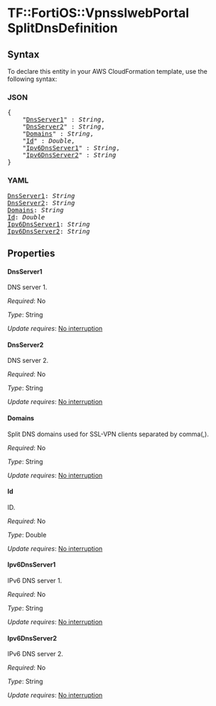 # TF::FortiOS::VpnsslwebPortal SplitDnsDefinition

## Syntax

To declare this entity in your AWS CloudFormation template, use the following syntax:

### JSON

<pre>
{
    "<a href="#dnsserver1" title="DnsServer1">DnsServer1</a>" : <i>String</i>,
    "<a href="#dnsserver2" title="DnsServer2">DnsServer2</a>" : <i>String</i>,
    "<a href="#domains" title="Domains">Domains</a>" : <i>String</i>,
    "<a href="#id" title="Id">Id</a>" : <i>Double</i>,
    "<a href="#ipv6dnsserver1" title="Ipv6DnsServer1">Ipv6DnsServer1</a>" : <i>String</i>,
    "<a href="#ipv6dnsserver2" title="Ipv6DnsServer2">Ipv6DnsServer2</a>" : <i>String</i>
}
</pre>

### YAML

<pre>
<a href="#dnsserver1" title="DnsServer1">DnsServer1</a>: <i>String</i>
<a href="#dnsserver2" title="DnsServer2">DnsServer2</a>: <i>String</i>
<a href="#domains" title="Domains">Domains</a>: <i>String</i>
<a href="#id" title="Id">Id</a>: <i>Double</i>
<a href="#ipv6dnsserver1" title="Ipv6DnsServer1">Ipv6DnsServer1</a>: <i>String</i>
<a href="#ipv6dnsserver2" title="Ipv6DnsServer2">Ipv6DnsServer2</a>: <i>String</i>
</pre>

## Properties

#### DnsServer1

DNS server 1.

_Required_: No

_Type_: String

_Update requires_: [No interruption](https://docs.aws.amazon.com/AWSCloudFormation/latest/UserGuide/using-cfn-updating-stacks-update-behaviors.html#update-no-interrupt)

#### DnsServer2

DNS server 2.

_Required_: No

_Type_: String

_Update requires_: [No interruption](https://docs.aws.amazon.com/AWSCloudFormation/latest/UserGuide/using-cfn-updating-stacks-update-behaviors.html#update-no-interrupt)

#### Domains

Split DNS domains used for SSL-VPN clients separated by comma(,).

_Required_: No

_Type_: String

_Update requires_: [No interruption](https://docs.aws.amazon.com/AWSCloudFormation/latest/UserGuide/using-cfn-updating-stacks-update-behaviors.html#update-no-interrupt)

#### Id

ID.

_Required_: No

_Type_: Double

_Update requires_: [No interruption](https://docs.aws.amazon.com/AWSCloudFormation/latest/UserGuide/using-cfn-updating-stacks-update-behaviors.html#update-no-interrupt)

#### Ipv6DnsServer1

IPv6 DNS server 1.

_Required_: No

_Type_: String

_Update requires_: [No interruption](https://docs.aws.amazon.com/AWSCloudFormation/latest/UserGuide/using-cfn-updating-stacks-update-behaviors.html#update-no-interrupt)

#### Ipv6DnsServer2

IPv6 DNS server 2.

_Required_: No

_Type_: String

_Update requires_: [No interruption](https://docs.aws.amazon.com/AWSCloudFormation/latest/UserGuide/using-cfn-updating-stacks-update-behaviors.html#update-no-interrupt)


